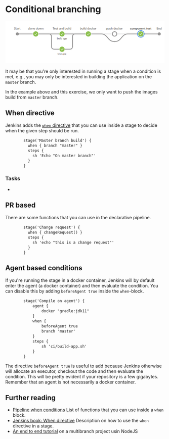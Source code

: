 # Conditional branching

![alt](../img/jenkins-condition.png)

It may be that you're only interested in running a stage when a condition is met, e.g., you may only be interested in building the application on the `master` branch.

In the example above and this exercise, we only want to push the images build from `master` branch.

## When directive

Jenkins adds the [`when` directive](https://jenkins.io/doc/book/pipeline/syntax/#when) that you can use inside a stage to decide when the given step should be run.



``` Jenkinsfile
        stage('Master branch build') {
          when { branch "master" }
          steps {
            sh 'Echo "On master branch"'
          }
        }
```

### Tasks

* 


## PR based

There are some functions that you can use in the declarative pipeline.

```
        stage('Change request') {
          when { changeRequest() }
          steps {
            sh 'echo "this is a change request"'
          }
        }
```


## Agent based conditions

If you're running the stage in a docker container, Jenkins will by default enter the agent (a docker container) and then evaluate the condition. You can disable this by adding `beforeAgent true` inside the `when`-block.

```
        stage('Compile on agent') {
            agent {
                docker "gradle:jdk11"
            }
            when {
                beforeAgent true
                branch 'master'
            }
            steps {
                sh 'ci/build-app.sh'
            }
        }
```

The directive `beforeAgent true` is useful to add because Jenkins otherwise will allocate an executor, checkout the code and then evaluate the condition. This will be pretty evident if your repository is a few gigabytes. Remember that an agent is not necessarily a docker container.

## Further reading

* [Pipeline when conditions](https://jenkins.io/blog/2018/04/09/whats-in-declarative/#new-when-conditions) List of functions that you can use inside a `when` block. 
* [Jenkins book: When directive](https://jenkins.io/doc/book/pipeline/syntax/#when) Description on how to use the `when` directive in a stage.
* [An end to end tutorial](https://jenkins.io/doc/tutorials/build-a-multibranch-pipeline-project/#end-to-end-multibranch-pipeline-project-creation) on a multibranch project usin NodeJS